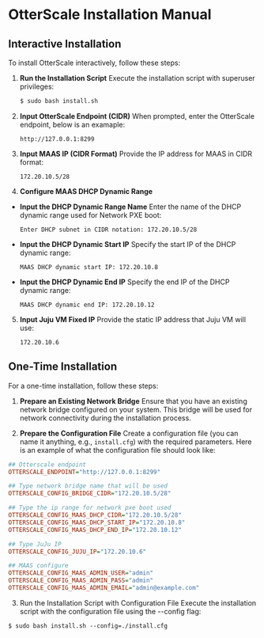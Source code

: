 # OtterScale Installation Manual

## Interactive Installation

To install OtterScale interactively, follow these steps:

1. **Run the Installation Script**
   Execute the installation script with superuser privileges:
   ```bash
   $ sudo bash install.sh
   ```

2. **Input OtterScale Endpoint (CIDR)**
   When prompted, enter the OtterScale endpoint, below is an examaple:
   ```
   http://127.0.0.1:8299
   ```
3. **Input MAAS IP (CIDR Format)**
Provide the IP address for MAAS in CIDR format:
   ```
   172.20.10.5/28
   ```
4. **Configure MAAS DHCP Dynamic Range**
- **Input the DHCP Dynamic Range Name**
  Enter the name of the DHCP dynamic range used for Network PXE boot:
  ```
  Enter DHCP subnet in CIDR notation: 172.20.10.5/28
  ```
- **Input the DHCP Dynamic Start IP**
  Specify the start IP of the DHCP dynamic range:
  ```
  MAAS DHCP dynamic start IP: 172.20.10.8
  ```
- **Input the DHCP Dynamic End IP**
  Specify the end IP of the DHCP dynamic range:
  ```
  MAAS DHCP dynamic end IP: 172.20.10.12
  ```
5. **Input Juju VM Fixed IP**
Provide the static IP address that Juju VM will use:
   ```
   172.20.10.6
   ```

## One-Time Installation

For a one-time installation, follow these steps:

1. **Prepare an Existing Network Bridge**
Ensure that you have an existing network bridge configured on your system. This bridge will be used for network connectivity during the installation process.

2. **Prepare the Configuration File**
Create a configuration file (you can name it anything, e.g., `install.cfg`) with the required parameters. Here is an example of what the configuration file should look like:

```cfg
## Otterscale endpoint
OTTERSCALE_ENDPOINT="http://127.0.0.1:8299"

## Type network bridge name that will be used
OTTERSCALE_CONFIG_BRIDGE_CIDR="172.20.10.5/28"

## Type the ip range for network pxe boot used
OTTERSCALE_CONFIG_MAAS_DHCP_CIDR="172.20.10.5/28"
OTTERSCALE_CONFIG_MAAS_DHCP_START_IP="172.20.10.8"
OTTERSCALE_CONFIG_MAAS_DHCP_END_IP="172.20.10.12"

## Type JuJu IP
OTTERSCALE_CONFIG_JUJU_IP="172.20.10.6"

## MAAS configure
OTTERSCALE_CONFIG_MAAS_ADMIN_USER="admin"
OTTERSCALE_CONFIG_MAAS_ADMIN_PASS="admin"
OTTERSCALE_CONFIG_MAAS_ADMIN_EMAIL="admin@example.com"
  ```

3. Run the Installation Script with Configuration File Execute the installation script with the configuration file using the --config flag:
  ```
$ sudo bash install.sh --config=./install.cfg
  ```